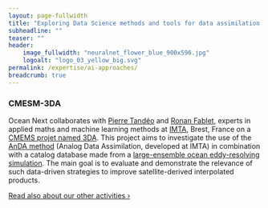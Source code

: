 ```yaml
---
layout: page-fullwidth
title: "Exploring Data Science methods and tools for data assimilation in oceanography."
subheadline: ""
teaser: ""
header:
    image_fullwidth: "neuralnet_flower_blue_900x596.jpg"
    logoalt: "logo_03_yellow_big.svg"
permalink: /expertise/ai-approaches/
breadcrumb: true
---
```


### CMESM-3DA
Ocean Next collaborates  with [Pierre Tandéo](https://tandeo.wordpress.com/results/) and [Ronan Fablet](https://perso.telecom-bretagne.eu/ronanfablet/), experts in applied maths and  machine learning methods at [IMTA](https://www.imt-atlantique.fr/fr/recherche-et-innovation/laboratoires/lab-sticc), Brest, France on a [CMEMS projet named 3DA](https://www.mercator-ocean.fr/wp-content/uploads/2018/04/3DA_Kickoff_SE2_CMEMS.pdf). This project aims to investigate the use of the [AnDA method](https://dx.doi.org/10.1175/MWR-D-16-0441.1) (Analog Data Assimilation, developed at IMTA) in combination with a catalog database made from a [large-ensemble ocean eddy-resolving simulation](/expertise/ensembles/). The main goal is to evaluate and demonstrate the relevance of such data-driven strategies to improve satellite-derived interpolated products.

<a class="radius button small" href="{{ site.url }}{{ site.baseurl }}/expertise/">Read also about our other activities ›</a>

